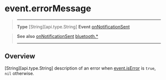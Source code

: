 # event.errorMessage

> --------------------- ------------------------------------------------------------------------------------------
> __Type__              [String][api.type.String]
> __Event__             [onNotificationSent](/plugin/bluetooth/type/Server/event/onNotificationSent/index.md)


> __See also__          [onNotificationSent](/plugin/bluetooth/type/Server/event/onNotificationSent/index.md)
>						[bluetooth.*](/plugin/bluetooth.md)
> --------------------- ------------------------------------------------------------------------------------------

## Overview

[String][api.type.String] description of an error when [event.isError](/plugin/bluetooth/type/Server/event/onNotificationSent/isError.md) is `true`, `nil` otherwise.